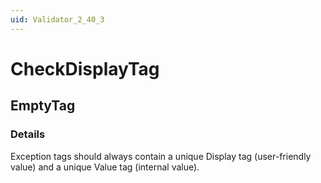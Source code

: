 ```yaml
---
uid: Validator_2_40_3
---
```


# CheckDisplayTag

## EmptyTag

<!-- Description, Properties, ... sections are auto-generated. -->
<!-- REPLACE ME AUTO-GENERATION -->

### Details

Exception tags should always contain a unique Display tag (user-friendly value) and a unique Value tag (internal value).

<!-- Uncomment to add example code -->
<!--### Example code-->
